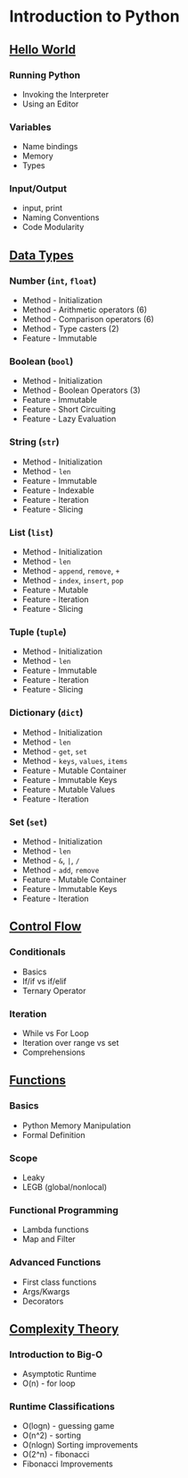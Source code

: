 # Introduction to Python

## [Hello World](https://github.com/ByteAcademyCo/Phase1-Python/blob/master/Week%201/Introduction%20To%20Python/Slides/Hello-World.md)
### Running Python
* Invoking the Interpreter
* Using an Editor
### Variables
* Name bindings
* Memory
* Types
### Input/Output
* input, print
* Naming Conventions
* Code Modularity

## [Data Types](https://github.com/ByteAcademyCo/Phase1-Python/blob/master/Week%201/Introduction%20To%20Python/Slides/Data-Types.md)
### Number (```int```, ```float```)
* Method - Initialization
* Method - Arithmetic operators (6)
* Method - Comparison operators (6)
* Method - Type casters (2)
* Feature - Immutable
### Boolean (```bool```)
* Method - Initialization
* Method - Boolean Operators (3)
* Feature - Immutable
* Feature - Short Circuiting
* Feature - Lazy Evaluation
### String (```str```)
* Method - Initialization
* Method - ```len```
* Feature - Immutable
* Feature - Indexable
* Feature - Iteration
* Feature - Slicing
### List (```list```)
* Method - Initialization
* Method - ```len```
* Method - ```append```, ```remove```, ```+```
* Method - ```index```, ```insert```, ```pop```
* Feature - Mutable
* Feature - Iteration
* Feature - Slicing
### Tuple (```tuple```)
* Method - Initialization
* Method - ```len```
* Feature - Immutable
* Feature - Iteration
* Feature - Slicing
### Dictionary (```dict```)
* Method - Initialization
* Method - ```len```
* Method - ```get```, ```set```
* Method - ```keys```, ```values```, ```items```
* Feature - Mutable Container
* Feature - Immutable Keys
* Feature - Mutable Values
* Feature - Iteration
### Set (```set```)
* Method - Initialization
* Method - ```len```
* Method - ```&```, ```|```, ```/```
* Method - ```add```, ```remove```
* Feature - Mutable Container
* Feature - Immutable Keys
* Feature - Iteration

## [Control Flow](https://github.com/ByteAcademyCo/Phase1-Python/blob/master/Week%201/Introduction%20To%20Python/Slides/Control-Flow.md)
### Conditionals
* Basics
* If/if vs if/elif
* Ternary Operator
### Iteration
* While vs For Loop
* Iteration over range vs set
* Comprehensions

## [Functions](https://github.com/ByteAcademyCo/Phase1-Python/blob/master/Week%201/Introduction%20To%20Python/Slides/Functions.md)
### Basics
* Python Memory Manipulation
* Formal Definition

### Scope
* Leaky
* LEGB (global/nonlocal)
### Functional Programming
* Lambda functions
* Map and Filter
### Advanced Functions
* First class functions
* Args/Kwargs
* Decorators

## [Complexity Theory](https://github.com/ByteAcademyCo/Phase1-Python/blob/master/Week%201/Introduction%20To%20Python/Slides/Complexity-Theory.md)
### Introduction to Big-O
* Asymptotic Runtime
* O(n) - for loop
### Runtime Classifications
* O(logn) - guessing game
* O(n^2) - sorting
* O(nlogn) Sorting improvements
* O(2^n) - fibonacci
* Fibonacci Improvements
